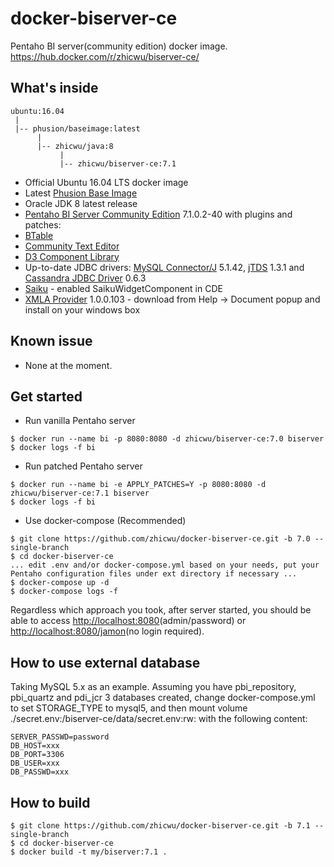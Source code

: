 # docker-biserver-ce
Pentaho BI server(community edition) docker image. https://hub.docker.com/r/zhicwu/biserver-ce/

## What's inside
```
ubuntu:16.04
 |
 |-- phusion/baseimage:latest
      |
      |-- zhicwu/java:8
           |
           |-- zhicwu/biserver-ce:7.1
```
* Official Ubuntu 16.04 LTS docker image
* Latest [Phusion Base Image](https://github.com/phusion/baseimage-docker)
* Oracle JDK 8 latest release
* [Pentaho BI Server Community Edition](http://community.pentaho.com/) 7.1.0.2-40 with plugins and patches:
 * [BTable](https://sourceforge.net/projects/btable/)
 * [Community Text Editor](http://www.webdetails.pt/ctools/cte/)
 * [D3 Component Library](https://github.com/webdetails/d3ComponentLibrary)
 * Up-to-date JDBC drivers: [MySQL Connector/J](http://dev.mysql.com/downloads/connector/j/) 5.1.42, [jTDS](https://sourceforge.net/projects/jtds/) 1.3.1 and [Cassandra JDBC Driver](https://github.com/zhicwu/cassandra-jdbc-driver) 0.6.3
 * [Saiku](http://community.meteorite.bi/) - enabled SaikuWidgetComponent in CDE
 * [XMLA Provider](https://sourceforge.net/projects/xmlaconnect/) 1.0.0.103 - download from Help -> Document popup and install on your windows box

## Known issue
 * None at the moment.

## Get started
- Run vanilla Pentaho server
```
$ docker run --name bi -p 8080:8080 -d zhicwu/biserver-ce:7.0 biserver
$ docker logs -f bi
```
- Run patched Pentaho server
```
$ docker run --name bi -e APPLY_PATCHES=Y -p 8080:8080 -d zhicwu/biserver-ce:7.1 biserver
$ docker logs -f bi
```
- Use docker-compose (Recommended)
```
$ git clone https://github.com/zhicwu/docker-biserver-ce.git -b 7.0 --single-branch
$ cd docker-biserver-ce
... edit .env and/or docker-compose.yml based on your needs, put your Pentaho configuration files under ext directory if necessary ...
$ docker-compose up -d
$ docker-compose logs -f
```
Regardless which approach you took, after server started, you should be able to access [http://localhost:8080](http://localhost:8080)(admin/password) or [http://localhost:8080/jamon](http://localhost:8080/jamon)(no login required).

## How to use external database
Taking MySQL 5.x as an example. Assuming you have pbi_repository, pbi_quartz and pdi_jcr 3 databases created, change docker-compose.yml to set STORAGE_TYPE to mysql5, and then mount volume ./secret.env:/biserver-ce/data/secret.env:rw: with the following content:
```
SERVER_PASSWD=password
DB_HOST=xxx
DB_PORT=3306
DB_USER=xxx
DB_PASSWD=xxx
```

## How to build
```
$ git clone https://github.com/zhicwu/docker-biserver-ce.git -b 7.1 --single-branch
$ cd docker-biserver-ce
$ docker build -t my/biserver:7.1 .
```
